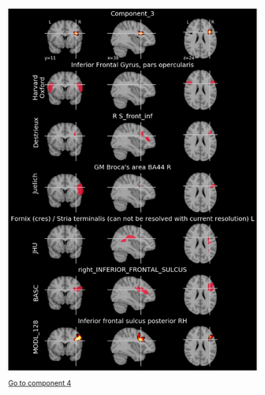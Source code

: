 


![3](preliminary/3.jpg "Component 3")

[Go to component 4](https://parietal-inria.github.io/MODL_atlas/1024/4 "Component 4")